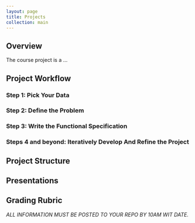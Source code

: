 ```yaml
---
layout: page
title: Projects
collection: main
---
```


## Overview
The course project is a ...

## Project Workflow

### Step 1: Pick Your Data

### Step 2: Define the Problem

### Step 3: Write the Functional Specification

### Steps 4 and beyond: Iteratively Develop And Refine the Project

## Project Structure

## Presentations

## Grading Rubric


*ALL INFORMATION MUST BE POSTED TO YOUR REPO BY 10AM WIT DATE.*
